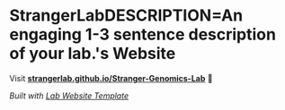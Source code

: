 
# StrangerLabDESCRIPTION=An engaging 1-3 sentence description of your lab.'s Website

Visit **[strangerlab.github.io/Stranger-Genomics-Lab](https://strangerlab.github.io/Stranger-Genomics-Lab)** 🚀

_Built with [Lab Website Template](https://greene-lab.gitbook.io/lab-website-template-docs)_
